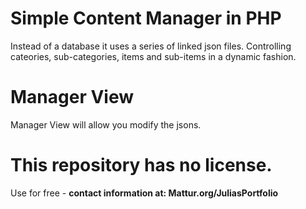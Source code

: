# Simple Content Manager in PHP

Instead of a database it uses a series of linked json files. Controlling cateories, sub-categories, items and sub-items in a dynamic fashion. 

# Manager View 
Manager View will allow you modify the jsons.

# This repository has no license. 
Use for free - <b>contact information at: Mattur.org/JuliasPortfolio</b>
